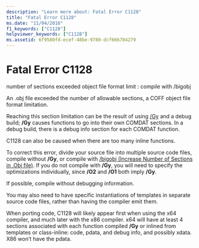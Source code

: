 ```yaml
---
description: "Learn more about: Fatal Error C1128"
title: "Fatal Error C1128"
ms.date: "11/04/2016"
f1_keywords: ["C1128"]
helpviewer_keywords: ["C1128"]
ms.assetid: 6f9580fd-ecef-48be-9780-dcf666704279
---
```

# Fatal Error C1128

number of sections exceeded object file format limit : compile with /bigobj

An .obj file exceeded the number of allowable sections, a COFF object file format limitation.

Reaching this section limitation can be the result of using [/Gy](../../build/reference/gy-enable-function-level-linking.md) and a debug build; **/Gy** causes functions to go into their own COMDAT sections. In a debug build, there is a debug info section for each COMDAT function.

C1128 can also be caused when there are too many inline functions.

To correct this error, divide your source file into multiple source code files, compile without **/Gy**, or compile with [/bigobj (Increase Number of Sections in .Obj file)](../../build/reference/bigobj-increase-number-of-sections-in-dot-obj-file.md).  If you do not compile with **/Gy**, you will need to specify the optimizations individually, since **/O2** and **/O1** both imply **/Gy**.

If possible, compile without debugging information.

You may also need to have specific instantiations of templates in separate source code files, rather than having the compiler emit them.

When porting code, C1128 will likely appear first when using the x64 compiler, and much later with the x86 compiler. x64 will have at least 4 sections associated with each function compiled **/Gy** or inlined from templates or class-inline: code, pdata, and debug info, and possibly xdata.  X86 won’t have the pdata.
